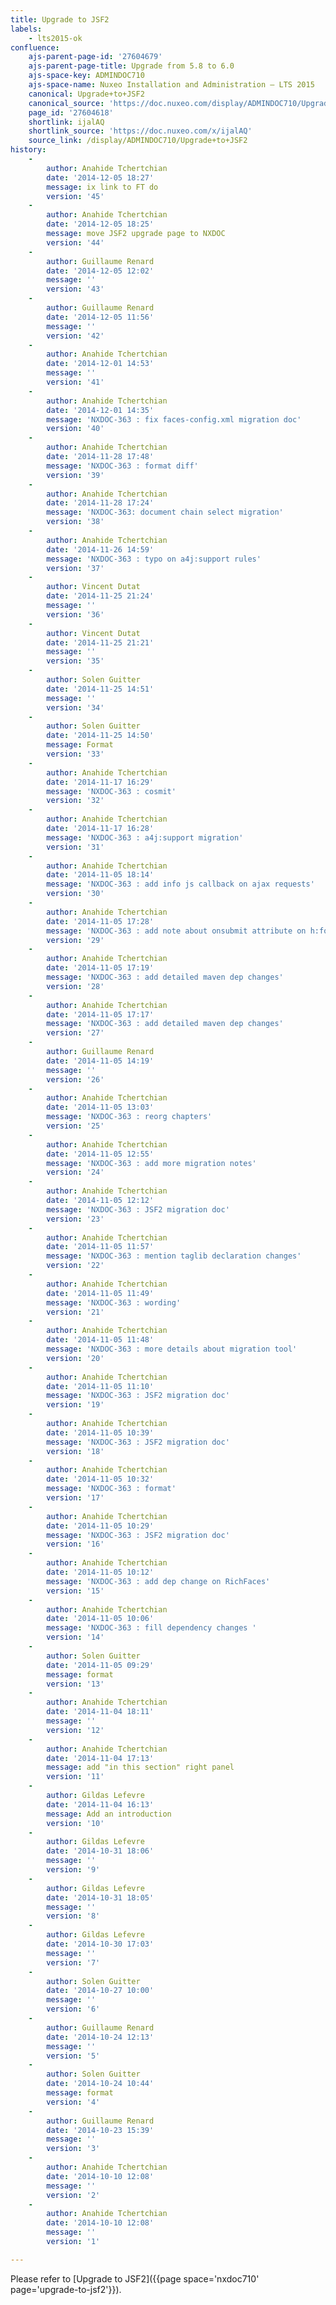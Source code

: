 ```yaml
---
title: Upgrade to JSF2
labels:
    - lts2015-ok
confluence:
    ajs-parent-page-id: '27604679'
    ajs-parent-page-title: Upgrade from 5.8 to 6.0
    ajs-space-key: ADMINDOC710
    ajs-space-name: Nuxeo Installation and Administration — LTS 2015
    canonical: Upgrade+to+JSF2
    canonical_source: 'https://doc.nuxeo.com/display/ADMINDOC710/Upgrade+to+JSF2'
    page_id: '27604618'
    shortlink: ijalAQ
    shortlink_source: 'https://doc.nuxeo.com/x/ijalAQ'
    source_link: /display/ADMINDOC710/Upgrade+to+JSF2
history:
    - 
        author: Anahide Tchertchian
        date: '2014-12-05 18:27'
        message: ix link to FT do
        version: '45'
    - 
        author: Anahide Tchertchian
        date: '2014-12-05 18:25'
        message: move JSF2 upgrade page to NXDOC
        version: '44'
    - 
        author: Guillaume Renard
        date: '2014-12-05 12:02'
        message: ''
        version: '43'
    - 
        author: Guillaume Renard
        date: '2014-12-05 11:56'
        message: ''
        version: '42'
    - 
        author: Anahide Tchertchian
        date: '2014-12-01 14:53'
        message: ''
        version: '41'
    - 
        author: Anahide Tchertchian
        date: '2014-12-01 14:35'
        message: 'NXDOC-363 : fix faces-config.xml migration doc'
        version: '40'
    - 
        author: Anahide Tchertchian
        date: '2014-11-28 17:48'
        message: 'NXDOC-363 : format diff'
        version: '39'
    - 
        author: Anahide Tchertchian
        date: '2014-11-28 17:24'
        message: 'NXDOC-363: document chain select migration'
        version: '38'
    - 
        author: Anahide Tchertchian
        date: '2014-11-26 14:59'
        message: 'NXDOC-363 : typo on a4j:support rules'
        version: '37'
    - 
        author: Vincent Dutat
        date: '2014-11-25 21:24'
        message: ''
        version: '36'
    - 
        author: Vincent Dutat
        date: '2014-11-25 21:21'
        message: ''
        version: '35'
    - 
        author: Solen Guitter
        date: '2014-11-25 14:51'
        message: ''
        version: '34'
    - 
        author: Solen Guitter
        date: '2014-11-25 14:50'
        message: Format
        version: '33'
    - 
        author: Anahide Tchertchian
        date: '2014-11-17 16:29'
        message: 'NXDOC-363 : cosmit'
        version: '32'
    - 
        author: Anahide Tchertchian
        date: '2014-11-17 16:28'
        message: 'NXDOC-363 : a4j:support migration'
        version: '31'
    - 
        author: Anahide Tchertchian
        date: '2014-11-05 18:14'
        message: 'NXDOC-363 : add info js callback on ajax requests'
        version: '30'
    - 
        author: Anahide Tchertchian
        date: '2014-11-05 17:28'
        message: 'NXDOC-363 : add note about onsubmit attribute on h:form tag'
        version: '29'
    - 
        author: Anahide Tchertchian
        date: '2014-11-05 17:19'
        message: 'NXDOC-363 : add detailed maven dep changes'
        version: '28'
    - 
        author: Anahide Tchertchian
        date: '2014-11-05 17:17'
        message: 'NXDOC-363 : add detailed maven dep changes'
        version: '27'
    - 
        author: Guillaume Renard
        date: '2014-11-05 14:19'
        message: ''
        version: '26'
    - 
        author: Anahide Tchertchian
        date: '2014-11-05 13:03'
        message: 'NXDOC-363 : reorg chapters'
        version: '25'
    - 
        author: Anahide Tchertchian
        date: '2014-11-05 12:55'
        message: 'NXDOC-363 : add more migration notes'
        version: '24'
    - 
        author: Anahide Tchertchian
        date: '2014-11-05 12:12'
        message: 'NXDOC-363 : JSF2 migration doc'
        version: '23'
    - 
        author: Anahide Tchertchian
        date: '2014-11-05 11:57'
        message: 'NXDOC-363 : mention taglib declaration changes'
        version: '22'
    - 
        author: Anahide Tchertchian
        date: '2014-11-05 11:49'
        message: 'NXDOC-363 : wording'
        version: '21'
    - 
        author: Anahide Tchertchian
        date: '2014-11-05 11:48'
        message: 'NXDOC-363 : more details about migration tool'
        version: '20'
    - 
        author: Anahide Tchertchian
        date: '2014-11-05 11:10'
        message: 'NXDOC-363 : JSF2 migration doc'
        version: '19'
    - 
        author: Anahide Tchertchian
        date: '2014-11-05 10:39'
        message: 'NXDOC-363 : JSF2 migration doc'
        version: '18'
    - 
        author: Anahide Tchertchian
        date: '2014-11-05 10:32'
        message: 'NXDOC-363 : format'
        version: '17'
    - 
        author: Anahide Tchertchian
        date: '2014-11-05 10:29'
        message: 'NXDOC-363 : JSF2 migration doc'
        version: '16'
    - 
        author: Anahide Tchertchian
        date: '2014-11-05 10:12'
        message: 'NXDOC-363 : add dep change on RichFaces'
        version: '15'
    - 
        author: Anahide Tchertchian
        date: '2014-11-05 10:06'
        message: 'NXDOC-363 : fill dependency changes '
        version: '14'
    - 
        author: Solen Guitter
        date: '2014-11-05 09:29'
        message: format
        version: '13'
    - 
        author: Anahide Tchertchian
        date: '2014-11-04 18:11'
        message: ''
        version: '12'
    - 
        author: Anahide Tchertchian
        date: '2014-11-04 17:13'
        message: add "in this section" right panel
        version: '11'
    - 
        author: Gildas Lefevre
        date: '2014-11-04 16:13'
        message: Add an introduction
        version: '10'
    - 
        author: Gildas Lefevre
        date: '2014-10-31 18:06'
        message: ''
        version: '9'
    - 
        author: Gildas Lefevre
        date: '2014-10-31 18:05'
        message: ''
        version: '8'
    - 
        author: Gildas Lefevre
        date: '2014-10-30 17:03'
        message: ''
        version: '7'
    - 
        author: Solen Guitter
        date: '2014-10-27 10:00'
        message: ''
        version: '6'
    - 
        author: Guillaume Renard
        date: '2014-10-24 12:13'
        message: ''
        version: '5'
    - 
        author: Solen Guitter
        date: '2014-10-24 10:44'
        message: format
        version: '4'
    - 
        author: Guillaume Renard
        date: '2014-10-23 15:39'
        message: ''
        version: '3'
    - 
        author: Anahide Tchertchian
        date: '2014-10-10 12:08'
        message: ''
        version: '2'
    - 
        author: Anahide Tchertchian
        date: '2014-10-10 12:08'
        message: ''
        version: '1'

---
```

Please refer to [Upgrade to JSF2]({{page space='nxdoc710' page='upgrade-to-jsf2'}}).